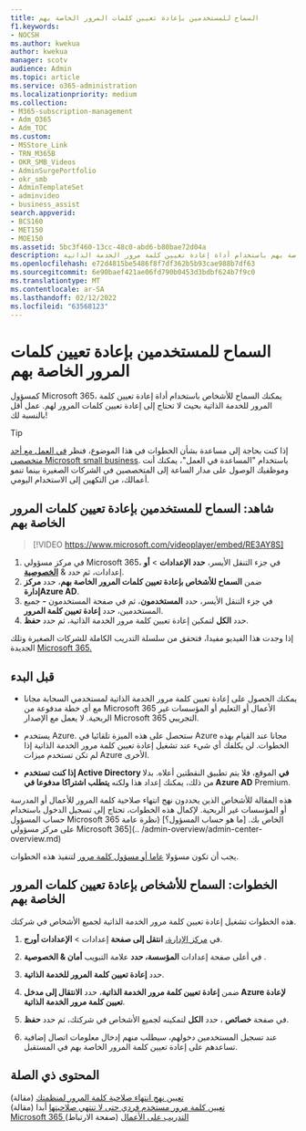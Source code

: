 ```yaml
---
title: السماح للمستخدمين بإعادة تعيين كلمات المرور الخاصة بهم
f1.keywords:
- NOCSH
ms.author: kwekua
author: kwekua
manager: scotv
audience: Admin
ms.topic: article
ms.service: o365-administration
ms.localizationpriority: medium
ms.collection:
- M365-subscription-management
- Adm_O365
- Adm_TOC
ms.custom:
- MSStore_Link
- TRN_M365B
- OKR_SMB_Videos
- AdminSurgePortfolio
- okr_smb
- AdminTemplateSet
- adminvideo
- business_assist
search.appverid:
- BCS160
- MET150
- MOE150
ms.assetid: 5bc3f460-13cc-48c0-abd6-b80bae72d04a
description: تعرف على كيفية تعيين نهج للسماح للمستخدمين بإعادة تعيين كلمات المرور الخاصة بهم باستخدام أداة إعادة تعيين كلمة مرور الخدمة الذاتية.
ms.openlocfilehash: e72d4815be5486f8f7df362b5b93cae988b7df63
ms.sourcegitcommit: 6e90baef421ae06fd790b0453d3bdbf624b7f9c0
ms.translationtype: MT
ms.contentlocale: ar-SA
ms.lasthandoff: 02/12/2022
ms.locfileid: "63568123"
---
```

# <a name="let-users-reset-their-own-passwords"></a>السماح للمستخدمين بإعادة تعيين كلمات المرور الخاصة بهم

كمسؤول Microsoft 365، يمكنك السماح للأشخاص باستخدام أداة إعادة تعيين كلمة المرور للخدمة الذاتية بحيث لا تحتاج إلى إعادة تعيين كلمات المرور لهم.[](https://go.microsoft.com/fwlink/p/?LinkId=522677) عمل أقل بالنسبة لك!

> [!TIP]
> إذا كنت بحاجة إلى مساعدة بشأن الخطوات في هذا الموضوع، فنظر [في العمل مع أحد متخصصي Microsoft small business](https://go.microsoft.com/fwlink/?linkid=2186871). باستخدام "المساعدة في العمل"، يمكنك أنت وموظفيك الوصول على مدار الساعة إلى المتخصصين في الشركات الصغيرة بينما تنمو أعمالك، من التكهين إلى الاستخدام اليومي.
 
## <a name="watch-let-users-reset-their-own-passwords"></a>شاهد: السماح للمستخدمين بإعادة تعيين كلمات المرور الخاصة بهم

> [!VIDEO https://www.microsoft.com/videoplayer/embed/RE3AY8S]

1. في مركز مسؤولي Microsoft 365، في جزء التنقل الأيسر، **حدد الإعدادات** >  **أو** إعدادات، ثم حدد & <a href="https://go.microsoft.com/fwlink/p/?linkid=2072756" target="_blank">**الخصوصية**</a>.
1. ضمن **السماح للأشخاص بإعادة تعيين كلمات المرور الخاصة بهم**، حدد **مركز إدارةAzure AD**.
1. في جزء التنقل الأيسر، حدد **المستخدمون**، ثم في صفحة المستخدمون **-** جميع المستخدمين، حدد **إعادة تعيين كلمة المرور**.
1. حدد **الكل** لتمكين إعادة تعيين كلمة مرور الخدمة الذاتية، ثم حدد **حفظ**.

إذا وجدت هذا الفيديو مفيدا، فتحقق من سلسلة التدريب الكاملة للشركات الصغيرة وتلك الجديدة [Microsoft 365.](../../business-video/index.yml)
 
## <a name="before-you-begin"></a>قبل البدء
  
- يمكنك الحصول على إعادة تعيين كلمة مرور الخدمة الذاتية لمستخدمي  السحابة مجانا مع أي خطة مدفوعة من Microsoft 365 الأعمال أو التعليم أو المؤسسات غير الربحية. لا يعمل مع الإصدار Microsoft 365 التجريبي.

- يستخدم Azure. ستحصل على هذه الميزة تلقائيا في Azure مجانا عند القيام بهذه  الخطوات. لن يكلفك أي شيء عند تشغيل إعادة تعيين كلمة مرور الخدمة الذاتية إذا لم تكن تستخدم ميزات Azure الأخرى.

- **إذا كنت تستخدم Active Directory في** الموقع، فلا يتم تطبيق النقطتين أعلاه. بدلا من ذلك، يمكنك إعداد هذا ولكنه **يتطلب اشتراكا مدفوعا في Azure AD** Premium.

هذه المقالة للأشخاص الذين يحددون نهج انتهاء صلاحية كلمة المرور للأعمال أو المدرسة أو المؤسسات غير الربحية. لإكمال هذه الخطوات، تحتاج إلى تسجيل الدخول باستخدام حساب المسؤول Microsoft 365 الخاص بك. [ما هو حساب المسؤول؟] (نظرة عامة على مركز مسؤولي Microsoft 365](.. /admin-overview/admin-center-overview.md)

يجب أن تكون مسؤولا [عاما أو مسؤول كلمة مرور](about-admin-roles.md) لتنفيذ هذه الخطوات.

## <a name="steps-let-people-reset-their-own-passwords"></a>الخطوات: السماح للأشخاص بإعادة تعيين كلمات المرور الخاصة بهم

هذه الخطوات تشغيل إعادة تعيين كلمة مرور الخدمة الذاتية لجميع الأشخاص في شركتك.

1. في <a href="https://go.microsoft.com/fwlink/p/?linkid=2024339" target="_blank">مركز الإدارة،</a> **انتقل إلى صفحة** إعدادات  > **الإعدادات أورج**.

2. في أعلى صفحة إعدادات **المؤسسة، حدد** علامة التبويب **أمان & الخصوصية** .
  
3. حدد **إعادة تعيين كلمة المرور للخدمة الذاتية**.

4. ضمن **إعادة تعيين كلمة مرور الخدمة الذاتية**، حدد **الانتقال إلى مدخل Azure لإعادة تعيين كلمة مرور الخدمة الذاتية**.

5. في صفحة **خصائص** ، حدد **الكل** لتمكينه لجميع الأشخاص في شركتك، ثم حدد **حفظ**.
  
6. عند تسجيل المستخدمين دخولهم، سيطلب منهم إدخال معلومات اتصال إضافية تساعدهم على إعادة تعيين كلمة المرور الخاصة بهم في المستقبل.

## <a name="related-content"></a>المحتوى ذي الصلة

[تعيين نهج انتهاء صلاحية كلمة المرور لمنظمتك](../manage/set-password-expiration-policy.md) (مقالة)\
[تعيين كلمة مرور مستخدم فردي حتى لا تنتهي صلاحيتها](set-password-to-never-expire.md) أبدا (مقالة)\
[Microsoft 365 التدريب على الأعمال](../../business-video/index.yml) (صفحة الارتباط)
